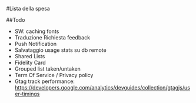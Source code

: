 #Lista della spesa

##Todo

* SW: caching fonts
* Traduzione Richiesta feedback
* Push Notification
* Salvataggio usage stats su db remote
* Shared Lists
* Fidelity Card
* Grouped list taken/untaken
* Term Of Service / Privacy policy
* Gtag track performance: https://developers.google.com/analytics/devguides/collection/gtagjs/user-timings
